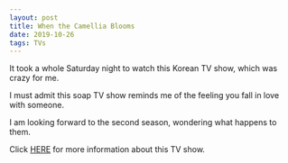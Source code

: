```yaml
---
layout: post
title: When the Camellia Blooms
date: 2019-10-26
tags: TVs
---
```


It took a whole Saturday night to watch this Korean TV show, which was crazy for me.

I must admit this soap TV show reminds me of the feeling you fall in love with someone.

I am looking forward to the second season, wondering what happens to them.

Click [HERE](https://www.themoviedb.org/tv/93097) for more information about this TV show.
